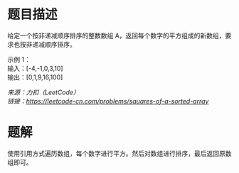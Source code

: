 # 题目描述
给定一个按非递减顺序排序的整数数组 A，返回每个数字的平方组成的新数组，要求也按非递减顺序排序。  

示例 1：  
输入：[-4,-1,0,3,10]  
输出：[0,1,9,16,100]  

*来源：力扣（LeetCode）*  
*链接：https://leetcode-cn.com/problems/squares-of-a-sorted-array*  

# 题解
使用引用方式遍历数组，每个数字进行平方。然后对数组进行排序，最后返回原数组即可。
